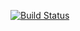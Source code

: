  
[![Build Status](https://travis-ci.org/Xhadow0823/java_CICD.svg?branch=main)](https://travis-ci.org/Xhadow0823/java_CICD)
